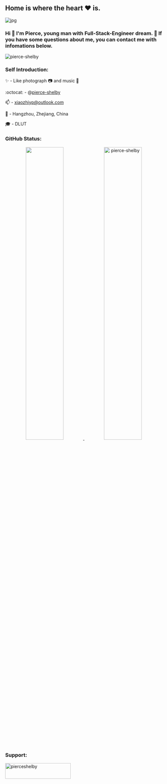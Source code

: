 ## Home is where the heart :heart: is.
<!--this README.md is a Personal Profile which will present at GitHub profile-->
![jpg](https://mmbiz.qpic.cn/mmbiz_png/ePTzepwoNWO46ZF79BdGpgDZ3m4wwf3JWRLibibicWtshCrYicSOBDwN46WlibUput9NibYNRIWEVhtozbzwMnZdcpFg/640?wx_fmt=png&tp=webp&wxfrom=5&wx_lazy=1&wx_co=1)

### Hi :wave: I'm Pierce, young man with **Full-Stack-Engineer** dream. :ghost: If you have some questions about me, you can contact me with infomations below.
<p align="left"> <img src="https://komarev.com/ghpvc/?username=pierce-shelby&label=Profile%20views&color=0e75b6&style=flat" alt="pierce-shelby" /> </p>

<h3 align="left">Self Introduction:</h3>

:sparkles: - Like photograph :camera: and music :musical_note:

:octocat:  - @[pierce-shelby](https://github.com/pierce-shelby)

:mailbox: - xiaozhiyp@outlook.com

:round_pushpin: - Hangzhou, Zhejiang, China

:mortar_board: - DLUT

<h3 align="left">GitHub Status:</h3>
<p align="center">
  <a href="https://github.com/pierce-shelby" rel="nofollow">
    <img width="49%" src="https://github-readme-stats.vercel.app/api?username=pierce-shelby&show_icons=true&theme=dracula" />
  </a>
  <a href="https://github.com/pierce-shelby" rel="nofollow">
    <img width="49%" src="https://github-readme-streak-stats.herokuapp.com/?user=pierce-shelby&theme=dracula" alt="pierce-shelby" />
  </a>
</p>

<h3 align="left">Support:</h3>
<p><a href="https://www.buymeacoffee.com/pierceshelby"> <img align="left" src="https://cdn.buymeacoffee.com/buttons/v2/default-yellow.png" height="50" width="210" alt="pierceshelby" /></a></p><br><br>

